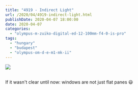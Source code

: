 ```yaml
---
title: "4919 - Indirect Light"
url: /2020/04/4919-indirect-light.html
publishDate: 2020-04-07 18:00:00
date: 2020-04-07
categories: 
  - "olympus-m-zuiko-digital-ed-12-100mm-f4-0-is-pro"
tags: 
  - "hungary"
  - "budapest"
  - "olympus-om-d-e-m1-mk-ii"
---
```

<div class="container">
<div class="center"><a target="_blank" href="https://d25zfm9zpd7gm5.cloudfront.net/1200x1200/2018/20180520_164621_lr.jpg"><img class="webfeedsFeaturedVisual" src="https://d25zfm9zpd7gm5.cloudfront.net/0600x0600/2018/20180520_164621_lr.jpg" /></a></div>
</div>
<br />

If it wasn't clear until now: windows are not just flat panes
:smiley: